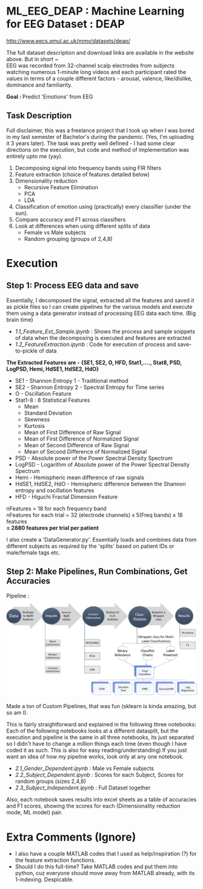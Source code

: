 # ML_EEG_DEAP : Machine Learning for EEG Dataset : DEAP 
http://www.eecs.qmul.ac.uk/mmv/datasets/deap/

The full dataset description and download links are available in the website above. But in short ~ <br>
EEG was recorded from 32-channel scalp electrodes from subjects watching numerous 1-minute long videos and each participant rated the values in terms of a couple different factors - arousal, valence, like/dislike, dominance and familiarity.

<b> Goal : </b> Predict 'Emotions' from EEG

## Task Description

Full disclaimer, this was a freelance project that I took up when I was bored in my last semester of Bachelor's during the pandemic. (Yes, I'm uploading it 3 years later).
The task was pretty well defined - I had some clear directions on the execution, but code and method of implementation was entirely upto me (yay).

1. Decomposing signal into frequency bands using FIR filters
2. Feature extraction (choice of features detailed below)
3. Dimensionality reduction
   - Recursive Feature Elimination
   - PCA
   - LDA
4. Classification of emotion using (practically) every classifier (under the sun).
5. Compare accuracy and F1 across classifiers
6. Look at differences when using different splits of data
   - Female vs Male subjects
   - Random grouping (groups of 2,4,8)
  

# Execution

## Step 1: Process EEG data and save
Essentially, I decomposed the signal, extracted all the features and saved it as pickle files so I can create pipelines for the various models and execute them using a data generator instead of processing EEG data each time. (Big brain time)

- _1.1_Feature_Ext_Sample.ipynb_ : Shows the process and sample snippets of data when the decomposing is executed and features are extracted
- _1.2_FeatureExtraction.ipynb_ : Code for execution of process and save-to-pickle of data

<b> The Extracted Features are  - {SE1, SE2, O, HFD, Stat1,...., Stat8, PSD, LogPSD, Hemi, HdSE1, HdSE2, HdO}</b>

- SE1 - Shannon Entropy 1 - Traditional method
- SE2 - Shannon Entropy 2 - Spectral Entropy for Time series
- O - Oscillation Feature
- Stat1-8 : 8 Statistical Features
    - Mean
    - Standard Deviation
    - Skewness
    - Kurtosis
    - Mean of First Difference of Raw Signal
    - Mean of First Difference of Normalized Signal
    - Mean of Second Difference of Raw Signal
    - Mean of Second Difference of Normalized Signal
- PSD - Absolute power of the Power Spectral Density Spectrum
- LogPSD - Logarithm of Absolute power of the Power Spectral Density Spectrum
- Hemi - Hemispheric mean difference of raw signals 
- HdSE1, HdSE2, HdO - Hemispheric difference between the Shannon entropy and oscillation features
- HFD - Higuchi Fractal Dimension Feature

nFeatures = 18 for each frequency band <br>
nFeatures for each trial = 32 (electrode channels) x 5(Freq bands) x 18 features
                         <br> <b>=  2880 features per trial per patient </b>


I also create a 'DataGenerator.py'. Essentially loads and combines data from different subjects as required by the 'splits' based on patient IDs or male/female tags etc. 

## Step 2: Make Pipelines, Run Combinations, Get Accuracies

Pipeline : 
![Alt text](/img/PipelineW.png)

Made a ton of Custom Pipelines, that was fun (sklearn is kinda amazing, but so am I). 

This is fairly straightforward and explained in the following three notebooks:
Each of the following notebooks looks at a different datasplit, but the execution and pipeline is the same in all three notebooks, its just separated so I didn't have to change a million things each time (even though I have coded it as such. This is also for easy reading/understanding)
If you just want an idea of how my pipeline works, look only at any one notebook. 

- _2.1_Gender_Dependent.ipynb_ : Male vs Female subjects
- _2.2_Subject_Dependent.ipynb_ : Scores for each Subject, Scores for random groups (sizes 2,4,8)
- _2.3_Subject_Independent.ipynb_ : Full Dataset together

Also, each notebook saves results into excel sheets as a table of accuracies and F1 scores, showing the scores for each  (Dimensionality reduction mode, ML model) pair.


# Extra Comments (Ignore)

- I also have a couple MATLAB codes that I used as help/inspiration (?) for the feature extraction functions.
- Should I do this full-time? Take MATLAB codes and put them into python, cuz everyone should move away from MATLAB already, with its 1-indexing. Despicable.

 
